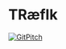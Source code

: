 # TRæfIk

[![GitPitch](https://gitpitch.com/assets/badge.svg)](https://gitpitch.com/CoorpAcademy/tekacademy/traefik?grs=github&t=white)